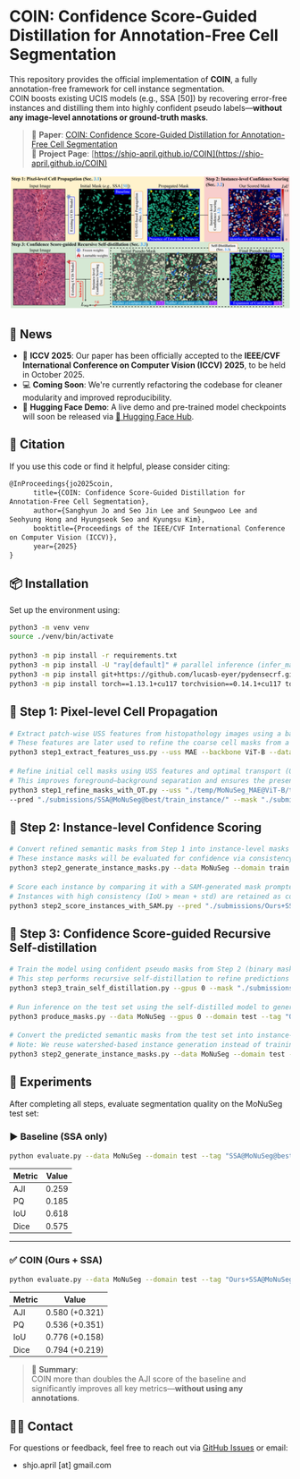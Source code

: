# COIN: Confidence Score-Guided Distillation for Annotation-Free Cell Segmentation

This repository provides the official implementation of **COIN**, a fully annotation-free framework for cell instance segmentation.  
COIN boosts existing UCIS models (e.g., SSA [50]) by recovering error-free instances and distilling them into highly confident pseudo labels—**without any image-level annotations or ground-truth masks**.

> 📄 **Paper**: [COIN: Confidence Score-Guided Distillation for Annotation-Free Cell Segmentation](https://arxiv.org/pdf/2503.11439)  
> 🔗 **Project Page**: [https://shjo-april.github.io/COIN](https://shjo-april.github.io/COIN)

![Overview](./assets/Overview.png)

## 📰 News

- 📅 **ICCV 2025**: Our paper has been officially accepted to the **IEEE/CVF International Conference on Computer Vision (ICCV) 2025**, to be held in October 2025.
- 💻 **Coming Soon**: We're currently refactoring the codebase for cleaner modularity and improved reproducibility.
- 🚀 **Hugging Face Demo**: A live demo and pre-trained model checkpoints will soon be released via [🤗 Hugging Face Hub](https://huggingface.co/models).


## 📌 Citation

If you use this code or find it helpful, please consider citing:

```
@InProceedings{jo2025coin,
      title={COIN: Confidence Score-Guided Distillation for Annotation-Free Cell Segmentation}, 
      author={Sanghyun Jo and Seo Jin Lee and Seungwoo Lee and Seohyung Hong and Hyungseok Seo and Kyungsu Kim},
      booktitle={Proceedings of the IEEE/CVF International Conference on Computer Vision (ICCV)},
      year={2025}
}
```

## 📦 Installation

Set up the environment using:

```bash
python3 -m venv venv
source ./venv/bin/activate

python3 -m pip install -r requirements.txt
python3 -m pip install -U "ray[default]" # parallel inference (infer_masks.py)
python3 -m pip install git+https://github.com/lucasb-eyer/pydensecrf.git # for CRF
python3 -m pip install torch==1.13.1+cu117 torchvision==0.14.1+cu117 torchaudio==0.13.1 --extra-index-url https://download.pytorch.org/whl/cu117
```

## 🧩 Step 1: Pixel-level Cell Propagation

```bash
# Extract patch-wise USS features from histopathology images using a backbone (e.g., MAE with ViT-B).
# These features are later used to refine the coarse cell masks from a UCIS model.
python3 step1_extract_features_uss.py --uss MAE --backbone ViT-B --data MoNuSeg --domain train --zoom 6 --scales 1.0 --hflip

# Refine initial cell masks using USS features and optimal transport (OT).
# This improves foreground–background separation and ensures the presence of error-free instances.
python3 step1_refine_masks_with_OT.py --uss "./temp/MoNuSeg_MAE@ViT-B/train_{}@hflip/" --scales 6 --ot \
--pred "./submissions/SSA@MoNuSeg@best/train_instance/" --mask "./submissions/Ours+SSA@MoNuSeg@Step1/train/" --accumulate_centroids
```

## 🧠 Step 2: Instance-level Confidence Scoring

```bash
# Convert refined semantic masks from Step 1 into instance-level masks using connected component labeling and watershed.
# These instance masks will be evaluated for confidence via consistency with SAM-generated masks.
python3 step2_generate_instance_masks.py --data MoNuSeg --domain train --tag "Ours+SSA@MoNuSeg@Step1"

# Score each instance by comparing it with a SAM-generated mask prompted at its center point.
# Instances with high consistency (IoU > mean + std) are retained as confident masks for self-distillation.
python3 step2_score_instances_with_SAM.py --pred "./submissions/Ours+SSA@MoNuSeg@Step1/train_instance/" --mask "./submissions/Ours+SSA@MoNuSeg@Step1/train_sam/" --strategy mean+std 
```

## 🔁 Step 3: Confidence Score-guided Recursive Self-distillation

```bash
# Train the model using confident pseudo masks from Step 2 (binary masks only; no edge decoder is used).
# This step performs recursive self-distillation to refine predictions and expand confidence progressively.
python3 step3_train_self_distillation.py --gpus 0 --mask "./submissions/Ours+SSA@MoNuSeg@Step1/train_sam/" --tag "Ours+SSA@MoNuSeg@Self-Distillation" --nesterov --scales 100

# Run inference on the test set using the self-distilled model to generate final semantic segmentation predictions.
python3 produce_masks.py --data MoNuSeg --gpus 0 --domain test --tag "Ours+SSA@MoNuSeg@Self-Distillation" --pred "./submissions/Ours+SSA@MoNuSeg@Self-Distillation/test/" --checkpoint last

# Convert the predicted semantic masks from the test set into instance-level outputs using the same semantic-to-instance method from Step 2.
# Note: We reuse watershed-based instance generation instead of training a separate edge decoder.
python3 step2_generate_instance_masks.py --data MoNuSeg --domain test --tag "Ours+SSA@MoNuSeg@Self-Distillation"
```

## 🧪 Experiments

After completing all steps, evaluate segmentation quality on the MoNuSeg test set:

### ▶️ Baseline (SSA only)
```bash
python evaluate.py --data MoNuSeg --domain test --tag "SSA@MoNuSeg@best"
```

| Metric     | Value  |
|------------|--------|
| AJI        | 0.259  |
| PQ         | 0.185  |
| IoU        | 0.618  |
| Dice       | 0.575  |

---

### ✅ COIN (Ours + SSA)
```bash
python evaluate.py --data MoNuSeg --domain test --tag "Ours+SSA@MoNuSeg"
```

| Metric | Value | 
|--------|----------------|
| AJI    | 0.580 (+0.321) |
| PQ     | 0.536 (+0.351) |
| IoU    | 0.776 (+0.158) |
| Dice   | 0.794 (+0.219) |

> 🔎 **Summary**:  
> COIN more than doubles the AJI score of the baseline and significantly improves all key metrics—**without using any annotations**.


## 🙋‍♀️ Contact

For questions or feedback, feel free to reach out via [GitHub Issues](https://github.com/shjo-april/COIN/issues) or email:

- shjo.april [at] gmail.com